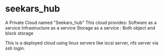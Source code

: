 # seekars_hub
A Private Cloud named "Seekars_hub"
This cloud provides:
Software as a service
Infrastructure as a service
Storage as a service : Both object and block storage

This is a deployed cloud using linux servers like iscsi server, nfs server via ssh login.

